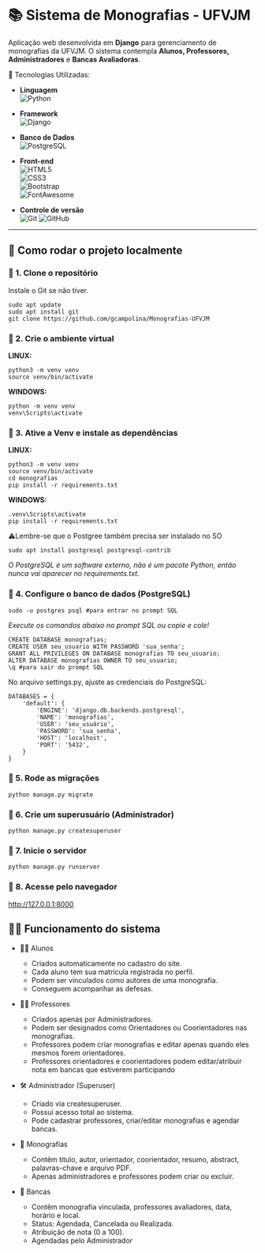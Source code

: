 # 📚 Sistema de Monografias - UFVJM

Aplicação web desenvolvida em **Django** para gerenciamento de monografias da UFVJM.  O sistema contempla **Alunos, Professores, Administradores** e **Bancas Avaliadoras**.

🚀 Tecnologias Utilizadas:
- **Linguagem**<br>
![Python](https://img.shields.io/badge/Python-3.x-blue?logo=python)

- **Framework**<br>
![Django](https://img.shields.io/badge/Django-5.x-green?logo=django)

- **Banco de Dados**<br>
![PostgreSQL](https://img.shields.io/badge/PostgreSQL-15-blue?logo=postgresql)

- **Front-end**<br>
![HTML5](https://img.shields.io/badge/HTML5-E34F26?logo=html5&logoColor=white)<br>
![CSS3](https://img.shields.io/badge/CSS3-1572B6?logo=css3&logoColor=white)<br>
![Bootstrap](https://img.shields.io/badge/Bootstrap-5-7952B3?logo=bootstrap&logoColor=white)<br>
![FontAwesome](https://img.shields.io/badge/Font%20Awesome-339AF0?logo=fontawesome&logoColor=white)<br>

- **Controle de versão** <br>
![Git](https://img.shields.io/badge/Git-F05032?logo=git&logoColor=white) ![GitHub](https://img.shields.io/badge/GitHub-181717?logo=github&logoColor=white)

---

## 🚀 Como rodar o projeto localmente

### 🔹 1. Clone o repositório

Instale o Git se não tiver.
```
sudo apt update
sudo apt install git
git clone https://github.com/gcampolina/Monografias-UFVJM
```

### 🔹 2. Crie o ambiente virtual
**LINUX:**
```
python3 -m venv venv
source venv/bin/activate
```

**WINDOWS:**
```
python -m venv venv
venv\Scripts\activate
```

### 🔹 3. Ative a Venv e instale as dependências
**LINUX:**
```
python3 -m venv venv
source venv/bin/activate
cd monografias
pip install -r requirements.txt
```

**WINDOWS:**
```
.venv\Scripts\activate
pip install -r requirements.txt
```

⚠️Lembre-se que o Postgree também precisa ser instalado no SO
```
sudo apt install postgresql postgresql-contrib
```
*O PostgreSQL é um software externo, não é um pacote Python, então nunca vai aparecer no requirements.txt.*

### 🔹 4. Configure o banco de dados (PostgreSQL)

```
sudo -u postgres psql #para entrar no prompt SQL
```
*Execute os comandos abaixo no prompt SQL ou copie e cole!*
```
CREATE DATABASE monografias;
CREATE USER seu_usuario WITH PASSWORD 'sua_senha';
GRANT ALL PRIVILEGES ON DATABASE monografias TO seu_usuario;
ALTER DATABASE monografias OWNER TO seu_usuario;
\q #para sair do prompt SQL
```

No arquivo settings.py, ajuste as credenciais do PostgreSQL:
```
DATABASES = {
    'default': {
        'ENGINE': 'django.db.backends.postgresql',
        'NAME': 'monografias',
        'USER': 'seu_usuário',
        'PASSWORD': 'sua_senha',
        'HOST': 'localhost',
        'PORT': '5432',
    }
}
```

### 🔹 5. Rode as migrações
```
python manage.py migrate
```

### 🔹 6. Crie um superusuário (Administrador)
```
python manage.py createsuperuser
```

### 🔹 7. Inicie o servidor
```
python manage.py runserver
```

### 🔹 8. Acesse pelo navegador
http://127.0.0.1:8000

## 🧑‍💻 Funcionamento do sistema
- 👨‍🎓 Alunos
  - Criados automaticamente no cadastro do site. <br>
  - Cada aluno tem sua matrícula registrada no perfil.<br>
  - Podem ser vinculados como autores de uma monografia.<br>
  - Conseguem acompanhar as defesas.

- 👨‍🏫 Professores
  - Criados apenas por Administradores.
  - Podem ser designados como Orientadores ou Coorientadores nas monografias.
  - Professores podem criar monografias e editar apenas quando eles mesmos forem orientadores.
  - Professores orientadores e coorientadores podem editar/atribuir nota em bancas que estiverem participando

- 🛠️ Administrador (Superuser)
  - Criado via createsuperuser.
  - Possui acesso total ao sistema.
  - Pode cadastrar professores, criar/editar monografias e agendar bancas.

- 📑 Monografias
  - Contêm título, autor, orientador, coorientador, resumo, abstract, palavras-chave e arquivo PDF.
  - Apenas administradores e professores podem criar ou excluir.

- 📝 Bancas
  - Contêm monografia vinculada, professores avaliadores, data, horário e local.
  - Status: Agendada, Cancelada ou Realizada.
  - Atribuição de nota (0 a 100).
  - Agendadas pelo Administrador
